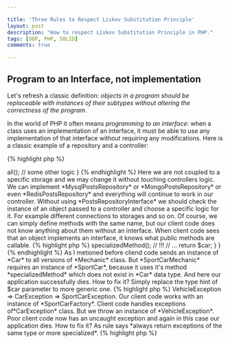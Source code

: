 ```yaml
---

title: 'Three Rules to Respect Liskov Substitution Principle'
layout: post
description: "How to respect Liskov Substitution Principle in PHP."
tags: [OOP, PHP, SOLID]
comments: true

---
```


## Program to an Interface, not implementation

Let's refresh a classic definition:
*objects in a program should be replaceable with instances of their subtypes without altering the correctness of
the program*.

In the world of PHP it often means *programming to an interface*: when a class uses an implementation of an interface,
it must be able to use any implementation of that interface without requiring any modifications. Here is a classic
example of a repository and a controller:

{% highlight php %}
<?php
interface PostsRepositoryInterface {

    // fetches all posts
    public function all();
}

// Controller code

public function index(PostsRepositoryInterface $repo)
{
    $posts = $repo->all();
    // some other logic
}

{% endhighlight %}

Here we are not coupled to a specific storage and we may change it without touching controllers logic. We can 
implement *MysqlPostsRepository* or *MongoPostsRepository* or even *RedisPostsRepository* and everything will
continue to work in our controller.

Without using *PostsRepositoryInterface* we should check the instance of an object passed to a controller and choose
a specific logic for it. For example different connections to storages and so on. Of course, we can simply define
methods with the same name, but our client code does not know anything about them without an interface. When client 
code sees that an object implements an interface, it knows what public methods are callable. 

{% highlight php %}
<?php
public function index($repo)
{
    if ($repo instanceof MysqlPostsRepository) {
        // ...
    } elseif ($repo instance of MongoPostsRepository) {
        // ...
    }
    elseif ($repo instance of RedisPostsRepository) {
        // ...
    }
}
{% endhighlight %}

## Not only interfaces. What about abstraction?

When we define an abstraction we also define an interface for our client code. When dealing with an *interface* everything
was simple: we must implement all methods or there will be an error.

Within a class abstraction, everything comes more tricky. In child classes, we can override and change the behaviour of their parent. 
And PHP will not complain. For example, if a parent class returns a string from its method, we can override it and return an 
array in a child. From PHP's point of view, everything is fine. In a parent class a method gets an array as a parameter, but
in a child, you can change this behaviour and wait for a number as a method parameter. Everything you like!

And when PHP is silent, LSP sais: *"Hey, Child classes should never break the parent class' type definitions"*. But why?
PHP does not complain about it. Why should I care about type definitions?

The answer is in the question. The key word here is *type*. You *should* care about types because when you define a new class, 
you define a new *type* in your language. And like a creator you have a full access to define rules for this new type. That's why 
PHP is silent here. You simply say:*"Hey, PHP, your basic types are not enough for me, so I'm going to create a new one."*. 
And PHP has nothing else to do but to listen to you. PHP sais: *"OK, go and create a new type!".*

After this dialog with PHP and after creating a new data type it's your responsibility to achieve 
the same behaviour of objects in a hierarchy. As soon as we have a parent class and a child, we have a hierarchy. 
And we have additional responsibilities.

{% highlight php %}
<?php

abstract class Vehicle {
     
    public function startEngine() {
        // Default engine start functionality                
    }
     
    public function accelerate() {
        // Default acceleration functionality
    }
}


class Car extends Vehicle
{
    // Empty class
}

class Motorcycle extends Vehicle
{
    // Empty class
}


{% endhighlight %}

In the example above we have our parent class, which defines a new data type *Vehicle*. The characteristics of this 
data type are described in two public methods. Under abstract class we have two empty child classes, they 
are our data type specializations. While they are empty they behave *exactly* the same as the parent type *Vehicle*.
When creating an empty child class that extends another one, instances of the empty child class will inherit all
the public and protected properties and methods of the parent. Everything is clear.

But problems arrive when we begin to add a new code to child classes. It's important not to alter the characteristics 
of the parent's interface. Of course, we can override parent methods in order to get the specialized behaviour in 
child classes, but we should implement these changes very carefully. We should care to ensure that child's methods
are compatible with parent's specification. There are three rules to achieve this.

### Rule 1. Input parameters.
This rule is about the parameters of the overriding methods. The number of the input parameters in child class' 
method  *should be the same or more than* the number of the input parameters in the parent's method. 
And ofcourse according to the number of parameters we should pay attention on their data types. These types
*should be the same or more generic* than the types of the parent's method paremeters. May be it sounds a bit complex, 
let's see an example.

{% highlight php %}
<?php

abstract class Mechanic
{
    public function fixVehicle(Car $car)
    {
        // implementation
        return $car;
    }

}

// Vehicle data type hierarchy
class Vehicle
{
    
}

class Car extends Vehicle
{

}

class SportsCar extends Car
{
    
}
{% endhighlight %}

In the previous example pay attention to *Mechanic* class. It requires an instance of *Car* in a call of
*fixVehicle* method. Let's create a child of *Mechanic* class.

{% highlight php %}
<?php

class SportsCarMechanic extends Mechanic
{
    public function fixVehicle(Car $car)
    {
        // implementation
        return $car;
    }
}
{% endhighlight %}

The input parameters in the child *SportCarMechanic* class are the same as in the parent's method. Nothing to worry here.
Now let's change the method's singature, so our *SportCarMechanic* class requires an instance of *SportCarVehicle*. 

{% highlight php %}
<?php

class SportsCarMechanic extends Mechanic
{
    public function fixVehicle(SportsCar $car)
    {
        return $car;
    }

}
{% endhighlight %}

The code seems to be quite logical. Our specialized *Mechanic* class requires a specialized *Car* version, right? But 
it's completely wrong. Our mind tells us that logically it's OK, but it is logically right in the real world, not in 
OOP world.

Our client code consider the abstract parent class as the single source of truth about it's data type. And it sais that
variables of data type *Mechanic* have *fixVehicle* method, that accepts an instance of *Car* as input parameter. So
for safety our client code *always* provide an instance of *Car* to the method. But *SportsCarMechanic* class has 
broken the abstract parent's contract, because it accepts *SportCar* instances or more specialized versions. When our client
code sends *Car* instance to *SportsCarMechanic* method, our application dies. Why? Because of specialized version 
of *SportCar* class.

{% highlight php %}
<?php

class SportCar extends Car 
{
    public function specializedMethod()
    {
        // some implementation
    }
}

class SportsCarMechanic extends Mechanic 
{
    public function fixVehicle(SportCar $car)
    {
        $car->specializedMethod(); // !!!
        // ...
        return $car;
    }
}
{% endhighlight %}

As I metioned before cliend code sends an instance of *Car* to all versions of *Mechanic* class. But *SportCarMechanic*
requires an instance of *SportCar*, because it uses it's method *specializedMethod* which does not exist in *Car* data type. 
And here our application successfully dies. How to fix it? Simply replace the type hint of $car parameter to more generic one.

{% highlight php %}
<?php

class SportsCarMechanic extends Mechanic 
{
    public function fixVehicle(Car $car)
    {
        // ...
        return $car;
    }
}
{% endhighlight %}

I know that it does not look logical in a real world. It looks wrong. It sounds wrogns. But according to OOP it is right. 
Now our *SportsCarMechanic* class does not break it's parent contract.

### Rule 2. Return values.

The second rule is about the return values from the overriden method. The types of the returned values of the overriden method
*should be the same or more specific* as the types returned by the same method in the parent class.

This rule is much easier to understand than the previous one. 

{% highlight php %}
<?php

abstract class CarFactory 
{
    /**
     * @return Car
     */
     public function getCar()
     {
        // ... some logic
        return new Car;
     }
}

class SportCarFactory
{
    public function getCar()
    {
        return new SportCar();
    }
}

{% endhighlight %}

PHP does not allow us to define return types of the methods, so it's our job to tell in doc blocks about
return types. Let's come back to our client code that work with *CarFactory* class. The client code considers our 
*CarFactory* as the data type that will return an instance of *Car* from *getCar* method. In *SportCarFactory* 
class we return an instance of *SportCar* class, which itself is an instance of *Car* class. So there are 
no suprises here for our client code.

But what if we return a instance of a more generic type, for example an instance of *Vehicle* class.

{% highlight php %}
<?php

class SportCarFactory 
{
    public function getCar()
    {
        return new Vehicle();
    }
}
{% endhighlight %}

And again from PHP's point of view there is no criminal here. And even logically it looks right: *Vehicle* 
class is the parent of *Car*, so they both may be considered as objects of the same data type. But the problem 
here is that *Vehicle* is higher in hierachy than *Car*. It may happen that there will be no method in *Vehicle* class
that our client code is expecting to call and our application here dies.

### Rule 3. Exceptions.

The last rule is the easiest one. It is about throwing exceptions in the parent class and in it's child classes. The 
overriden methods in child classes *should throw the same or more specialized exceptions* that can be thrown in the 
parent class. 
Here everything is similar to the previous rule. Let's start with a bad example, when we violate this rule.

{% highlight php %}
<?php 

class VehicleException extends Exception {}
class CarException extends Exception {}
class SportCarException extends CarException {}

abstract class CarFactory 
{
    public function getCar()
    {
        throw new CarException();
    }
}

class SportCarFactory
{
    public function getCar()
    {
        throw new VehicleException;
    }
}

{% endhighlight %}

We have exceptions hierarchy: Expcetion => VehicleException => CarException => SportCarException. 
Our client code works with an instance of *SportCarFactory*. Client code handles exceptions of*CarException* 
class. But we throw an instance of *VehicleException*. Poor client code now has an uncaught exception 
and again in this case our application dies.

How to fix it? As rule says *always return exceptions of the same type or more specialized*.

{% highlight php %}
<?php 

class SportCarFactory extends CarFactory 
{
    public function getCar()
    {
        // ...
        throw new SportCarException
    }
}
{% endhighlight %}

## Conslusion

Many tutorials tell us that Liskov Substitution Principle is about interfaces and replaceable instances. It's 
partly true. But it's out job to know that this principle is also about types definitions, about
parent's class contract and it's child classes specializations.

